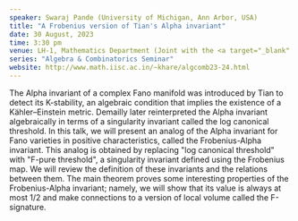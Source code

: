 ```yaml
---
speaker: Swaraj Pande (University of Michigan, Ann Arbor, USA)
title: "A Frobenius version of Tian's Alpha invariant"
date: 30 August, 2023
time: 3:30 pm
venue: LH-1, Mathematics Department (Joint with the <a target="_blank" href="https://math.iisc.ac.in/geometry-topology-seminar.html">Geometry & Topology Seminar</a>)
series: "Algebra & Combinatorics Seminar"
website: http://www.math.iisc.ac.in/~khare/algcomb23-24.html
---
```


The Alpha invariant of a complex Fano manifold was introduced by Tian to detect its K-stability, an algebraic condition that implies the
existence of a Kähler–Einstein metric. Demailly later reinterpreted the Alpha invariant algebraically in terms of a singularity invariant
called the log canonical threshold. In this talk, we will present an analog of the Alpha invariant for Fano varieties in positive
characteristics, called the Frobenius-Alpha invariant. This analog is obtained by replacing "log canonical threshold" with "F-pure threshold",
a singularity invariant defined using the Frobenius map. We will review the definition of these invariants and the relations between them.
The main theorem proves some interesting properties of the Frobenius-Alpha invariant; namely, we will show that its value is always at most 1/2
and make connections to a version of local volume called the F-signature.
